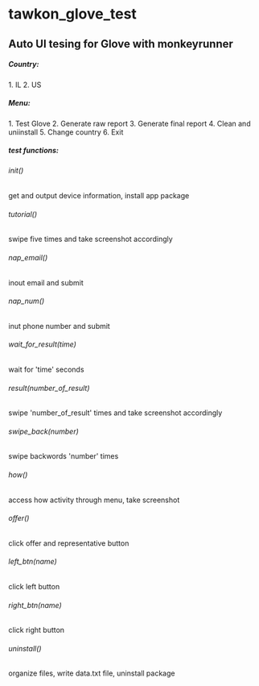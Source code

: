 tawkon_glove_test
=================
<h2>Auto UI tesing for Glove with monkeyrunner</h2>

<h5>Country:</h5>
1. IL
2. US

<h5>Menu:</h5>
1. Test Glove
2. Generate raw report
3. Generate final report
4. Clean and uniinstall
5. Change country
6. Exit

<h5>test functions:</h5>
<h6>init()</h6>
get and output device information, install app package

<h6>tutorial()</h6>
swipe five times and take screenshot accordingly

<h6>nap_email()</h6>
inout email and submit

<h6>nap_num()</h6>
inut phone number and submit

<h6>wait_for_result(time)</h6>
wait for 'time' seconds

<h6>result(number_of_result)</h6>
swipe 'number_of_result' times and take screenshot accordingly

<h6>swipe_back(number)</h6>
swipe backwords 'number' times

<h6>how()</h6>
access how activity through menu, take screenshot

<h6>offer()</h6>
click offer and representative button

<h6>left_btn(name)</h6>
click left button

<h6>right_btn(name)</h6>
click right button

<h6>uninstall()</h6>
organize files, write data.txt file, uninstall package
